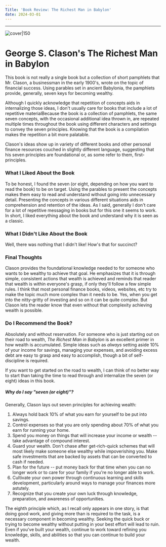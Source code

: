 ```yaml
---
Title: 'Book Review: The Richest Man in Babylon'
date: 2024-03-01
---
```



---

![cover|150](http://books.google.com/books/content?id=H0EYaZ9-EckC&printsec=frontcover&img=1&zoom=1&edge=curl&source=gbs_api)

# George S. Clason's The Richest Man in Babylon

This book is not really a single book but a collection of short pamphlets that Mr. Clason, a businessman in the early 1900's, wrote on the topic of financial success.  Using parables set in ancient Babylonia, the pamphlets provide, generally, seven keys for becoming wealthy. 

Although I quickly acknowledge that repetition of concepts aids in internalizing those ideas, I don't usually care for books that include a lot of repetitive materialBecause the book is a collection of pamphlets, the same seven concepts, with the occasional additional idea thrown in, are repeated multiple times throughout the book using different characters and settings to convey the seven principles. Knowing that the book is a compilation makes the repetition a bit more palatable.

Clason's ideas show up in variety of different books and other personal finance resources couched in slightly different language, suggesting that his seven principles are foundational or, as some refer to them, first-principles.  

### What I Liked About the Book

To be honest, I found the seven (or eight, depending on how you want to read the book) to be on target.  Using the parables to present the concepts makes them easy to read and understand without going into unnecessary detail. Presenting the concepts in various different situations aids in comprehension and retention of the ideas.  As I said, generally I don't care for a lot of repetitive messaging in books but for this one it seems to work.  In short, I liked everything about the book and understand why it is seen as a classic.

### What I Didn't Like About the Book

Well, there was nothing that I didn't like!  How's that for succinct?

### Final Thoughts

Clason provides the foundational knowledge needed to for someone who wants to be wealthy to achieve that goal.  He emphasizes that it is through simple, consistent actions that wealth is achieved and reminds that reader that wealth is within everyone's grasp, if only they'll follow a few simple rules. I think that most personal finance books, videos, websites, etc try to make the topic much more complex than it needs to be. Yes, when you get into the nitty-gritty of investing and so on it can be quite complex. But Clason lets the reader know that even without that complexity achieving wealth is possible.

### Do I Recommend the Book?

Absolutely and without reservation.  For someone who is just starting out on their road to wealth, *The Richest Man in Babylon* is an excellent primer in how wealth is accumulated.  Simple ideas such as *always* setting aside 10% of your income for savings, managing your expenses, and avoiding excess debt are easy to grasp and easy to accomplish, though a bit of self-discipline is required.

If you want to get started on the road to wealth, I can think of no better way to start than taking the time to read through and internalize the seven (or eight) ideas in this book.

##### Why do I say "seven (or eight)"?
Generally, Clason lays out seven principles for achieving wealth:
1. Always hold back 10% of what you earn for yourself to be put into savings.
2. Control expenses so that you are only spending about 70% of what you earn for running your home.
3. Spend you money on things that will increase your income or wealth -- take advantage of compound interest.
4. Guard your wealth.  Don't chase after get-rich-quick schemes that will most likely make someone else wealthy while impoverishing you.  Make safe investments that are backed by assets that can be converted to cash if needed.
5. Plan for the future -- put money back for that time when you can no longer work or to care for your family if you're no longer able to work.
6. Cultivate your own power through continuous learning and skills development, particularly around ways to manage your finances more astutely.
7. Recognize that you create your own luck through knowledge, preparation, and awareness of opportunities.  

The eighth principle which, as I recall only appears in one story, is that doing good work, and giving more than is required to the task, is a necessary component in becoming wealthy.  Seeking the quick buck or trying to become wealthy without putting in your best effort will lead to ruin.  Even if you've built your wealth, continue to work toward refining you knowledge, skills, and abilities so that you can continue to build your wealth.
